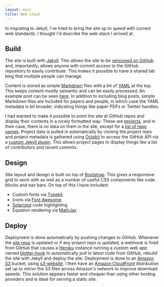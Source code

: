 ```yaml
---
layout: misc
title: Web stack
---
```


In migrating to Jekyll, I've tried to bring the site up to speed with current web standards.  I thought I'd describe the web stack I arrived at.

## Build

The site is built with [Jekyll](http://jekyllrb.com/).  This allows the site to be [versioned on GitHub](https://github.com/blab/blotter) and, importantly, allows anyone with commit access to the GitHub repository to easily contribute.  This makes it possible to have a shared lab blog that multiple people can manage.

Content is stored as simple [Markdown](http://daringfireball.net/projects/markdown/) files with a bit of [YAML](http://yaml.org/) at the top.  This keeps content mostly semantic and can be easily processed.  An example post can be seen [here](https://github.com/blab/blotter/blob/master/blog/_posts/2013-08-27-newton-institute.md).  In addition to including blog posts, simple Markdown files are included for papers and people, in which case the YAML metadata is bit broader, indicating things like paper PDFs or Twitter handles.

I had wanted to make it possible to point the site at GitHub repos and display their contents in a nicely formatted way.  These are [projects](/projects/), and in their case, there is no data on them in the site, except for a [list of repo names](https://github.com/blab/blotter/blob/master/_config.yml).  Project data is pulled in automatically by cloning the project repo and project metadata is gathered using [Octokit](http://octokit.github.io/octokit.rb/) to access the GitHub API via a [custom Jekyll plugin](https://github.com/blab/blotter/blob/master/_plugins/generate-projects.rb).  This allows project pages to display things like a list of contributors and recent commits.

## Design

Site layout and design is built on top of [Bootstrap](http://getbootstrap.com/).  This gives a responsive grid to work with as well as a number of useful CSS components like code blocks and nav bars.  On top of this I have included:

* Custom fonts via [Typekit](http://typekit.com/)
* Icons via [Font Awesome](http://fontawesome.io/)
* [Solarized](http://ethanschoonover.com/solarized) code highlighting
* Equation rendering via [MathJax](http://www.mathjax.org/)

## Deploy

Deployment is done automatically by pushing changes to GitHub.  Whenever the [site repo](https://github.com/blab/blotter) is updated or if any project repo is updated, a webhook is fired from GitHub that causes a [Heroku](http://www.heroku.com/) instance running a custom web app named [blotter-hook](https://github.com/blab/blotter-hook) to automatically pull in latest code from GitHub, rebuild the site with Jekyll and deploy the site.  Deployment is done to an [Amazon S3](http://aws.amazon.com/s3/) bucket, using [s3-website](https://github.com/laurilehmijoki/s3_website).  I then have an [Amazon CloudFront](http://aws.amazon.com/cloudfront/) distribution set up to mirror the S3 files across Amazon's network to improve download speeds.  This solution appears faster and cheaper than using other hosting providers and is ideal for serving a static site.
